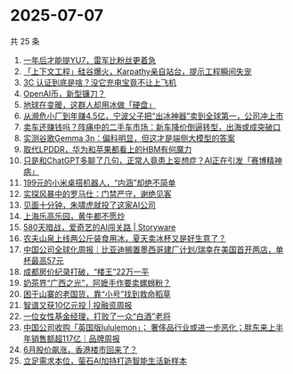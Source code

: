 # 2025-07-07

共 25 条

<!-- BEGIN 36KR -->
<!-- 最后更新时间 2025-07-07 02:11:43 +0800 -->
1. [一年后才能提YU7，雷军比粉丝更着急](https://36kr.com/p/3365729318389767)
1. [「上下文工程」硅谷爆火，Karpathy亲自站台，提示工程瞬间失宠](https://36kr.com/p/3366869315372801)
1. [3C 认证到底是啥？没它充电宝竟不让上飞机](https://36kr.com/p/3366180495460098)
1. [OpenAI币，新型镰刀？](https://36kr.com/p/3365743888243072)
1. [地球在变暖，这群人却用冰做「硬盘」](https://36kr.com/p/3365777232594953)
1. [从濒危小厂到年赚4.5亿，宁波父子把“出冰神器”卖到全球第一，公司冲上市](https://36kr.com/p/3366074786170624)
1. [卖车还赚钱吗？阵痛中的二手车市场：新车降价倒逼转型，出海或成突破口](https://36kr.com/p/3365884717434624)
1. [实测谷歌Gemma 3n：偏科明显，但这才是端侧大模型的答案](https://36kr.com/p/3365976058402944)
1. [取代LPDDR，华为和苹果都看上的HBM有何魔力](https://36kr.com/p/3365872192243719)
1. [只是和ChatGPT多聊了几句，正常人竟患上妄想症？AI正在引发「赛博精神病」](https://36kr.com/p/3361432782817028)
1. [199元的小米桌搭机器人，“内涵”却绝不简单](https://36kr.com/p/3365872158476041)
1. [实探风暴中的罗马仕：门禁严守，谢绝见客](https://36kr.com/p/3365508884367105)
1. [见面十分钟，朱啸虎就投了这家AI公司](https://36kr.com/p/3366874398869250)
1. [上海乐高乐园，黄牛都不愿炒](https://36kr.com/p/3366787161966599)
1. [580天暗战，爱奇艺的AI闯关路 | Storyware](https://36kr.com/p/3365305829476353)
1. [农夫山泉上线两公斤装食用冰，夏天卖冰杯又是好生意了？](https://36kr.com/p/3366183343364481)
1. [中国公司全球化周报｜比亚迪搁置墨西哥建厂计划/瑞幸在美国首开两店，单杯最高57元](https://36kr.com/p/3365784952637191)
1. [成都房价纪录打破，“楼王”22万一平](https://36kr.com/p/3365508955179008)
1. [奶茶界“广西之光”，阿嬷手作要卖螺蛳粉？](https://36kr.com/p/3365509083449092)
1. [困于山寨的老国货，靠“小号”找到救命稻草](https://36kr.com/p/3365731169093639)
1. [智谱又获10亿元投 | 投融资周报](https://36kr.com/p/3365493568964617)
1. [一位女性基金经理，打败了一众“白酒”老将](https://36kr.com/p/3366781528606724)
1. [中国公司收购「英国版lululemon」； 奢侈品行业或进一步恶化；胖东来上半年销售额超117亿｜品牌周报](https://36kr.com/p/3367378037720837)
1. [6月股价飙涨，香港楼市回来了？](https://36kr.com/p/3365841704978436)
1. [立足需求本位，萤石AI加持打造智能生活新样本](https://36kr.com/p/3367471596996357)
<!-- END 36KR -->